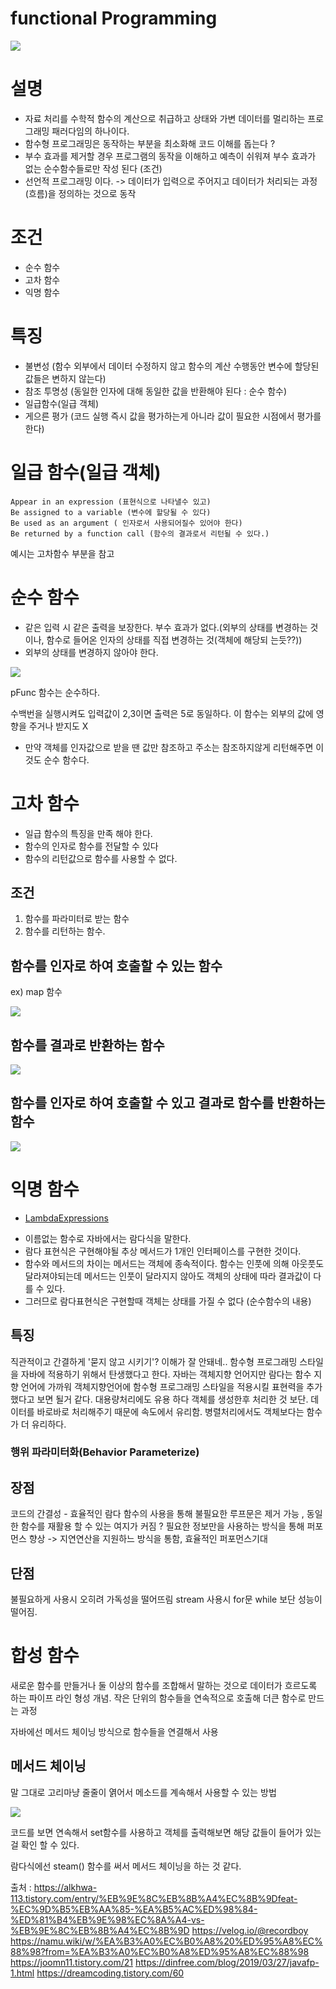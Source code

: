 # functional Programming

 ![](functionalProgramming/FunctinalProgramming1.png)


# 설명

 - 자료 처리를 수학적 함수의 계산으로 취급하고 상태와 가변 데이터를 멀리하는 프로그래밍 패러다임의 하나이다. 
 - 함수형 프로그래밍은 동작하는 부분을 최소화해 코드 이해를 돕는다 ?
 - 부수 효과를 제거할 경우 프로그램의 동작을 이해하고 예측이 쉬워져 부수 효과가 없는 순수함수들로만 작성 된다 (조건)
 - 선언적 프로그래밍 이다. -> 데이터가 입력으로 주어지고 데이터가 처리되는 과정(흐름)을 정의하는 것으로 동작


# 조건
- 순수 함수
- 고차 함수
- 익명 함수


# 특징 

- 불변성 (함수 외부에서 데이터 수정하지 않고 함수의 계산 수행동안 변수에 할당된 값들은 변하지 않는다)
- 참조 투명성 (동일한 인자에 대해 동일한 값을 반환해야 된다 : 순수 함수)
- 일급함수(일급 객체)
- 게으른 평가 (코드 실행 즉시 값을 평가하는게 아니라 값이 필요한 시점에서 평가를 한다)

# 일급 함수(일급 객체)

    Appear in an expression (표현식으로 나타낼수 있고)
    Be assigned to a variable (변수에 할당될 수 있다)
    Be used as an argument ( 인자로서 사용되어질수 있어야 한다)
    Be returned by a function call (함수의 결과로서 리턴될 수 있다.)

 예시는 고차함수 부분을 참고



# 순수 함수

 - 같은 입력 시 같은 출력을 보장한다. 부수 효과가 없다.(외부의 상태를 변경하는 것이나, 함수로 들어온 인자의 상태를 직접 변경하는 것(객체에 해당되 는듯??))
 - 외부의 상태를 변경하지 않아야 한다.

![](functionalProgramming/FunctinalProgramming2.png)


 pFunc 함수는 순수하다. 

 수백번을 실행시켜도 입력값이 2,3이면 출력은 5로 동일하다. 이 함수는 외부의 값에 영향을 주거나 받지도 X

 + 만약 객체를 인자값으로 받을 땐 값만 참조하고 주소는 참조하지않게 리턴해주면 이것도 순수 함수다.


# 고차 함수

- 일급 함수의 특징을 만족 해야 한다.
- 함수의 인자로 함수를 전달할 수 있다
- 함수의 리턴값으로 함수를 사용할 수 없다.

## 조건 

 1. 함수를 파라미터로 받는 함수 
 2. 함수를 리턴하는 함수.


## 함수를 인자로 하여 호출할 수 있는 함수

ex) map 함수

![](functionalProgramming/FunctinalProgramming3.png)
## 함수를 결과로 반환하는 함수

![](functionalProgramming/FunctinalProgramming4.png)

## 함수를 인자로 하여 호출할 수 있고 결과로 함수를 반환하는 함수

![](functionalProgramming/FunctinalProgramming5.png)


# 익명 함수

* [LambdaExpressions](https://github.com/superkkj/TIL/blob/main/java/Lambda/LambdaExpressions.md)


 - 이름없는 함수로 자바에서는 람다식을 말한다.
 - 람다 표현식은 구현해야될 추상 메서드가 1개인 인터페이스를 구현한 것이다.
 - 함수와 메서드의 차이는 메서드는 객체에 종속적이다. 함수는 인풋에 의해 아웃풋도 달라져야되는데 메서드는 인풋이 달라지지 않아도 객체의 상태에 따라 결과값이 다를 수 있다.
 - 그러므로 람다표현식은 구현할때 객체는 상태를 가질 수 없다 (순수함수의 내용)

## 특징

 직관적이고 간결하게 '묻지 않고 시키기'? 이해가 잘 안돼네..
 함수형 프로그래밍 스타일을 자바에 적용하기 위해서 탄생했다고 한다.
 자바는 객체지향 언어지만 람다는 함수 지향 언어에 가까워 객체지향언어에 함수형 프로그래밍 스타일을 적용시킬 표현력을 추가했다고 보면 될거 같다.
 대용량처리에도 유용 하다 객체를 생성한후 처리한 것 보단. 데이터를 바로바로 처리해주기 때문에 속도에서 유리함.
 병렬처리에서도 객체보다는 함수가 더 유리하다.

###  행위 파라미터화(Behavior Parameterize)


## 장점

 코드의 간결성 - 효율적인 람다 함수의 사용을 통해 불필요한 루프문은 제거 가능 , 동일한 함수를 재활용 할 수 있는 여지가 커짐 ?
 필요한 정보만을 사용하는 방식을 통해 퍼포먼스 향상 -> 지연연산을 지원하느 방식을 통함, 효율적인 퍼포먼스기대

## 단점

 불필요하게 사용시 오히려 가독성을 떨어뜨림
 stream 사용시 for문 while 보단 성능이 떨어짐.


# 합성 함수

새로운 함수를 만들거나 둘 이상의 함수를 조합해서 말하는 것으로
데이터가 흐르도록 하는 파이프 라인 형성 개념.
작은 단위의 함수들을 연속적으로 호출해 더큰 함수로 만드는 과정

자바에선 메서드 체이닝 방식으로 함수들을 연결해서 사용

## 메서드 체이닝

 말 그대로 고리마냥 줄줄이 엵어서 메소드를 계속해서 사용할 수 있는 방법

 ![](functionalProgramming/FunctinalProgramming6.png)
 
 코드를 보면 연속해서 set함수를 사용하고 객체를 출력해보면
 해당 값들이 들어가 있는걸 확인 할 수 있다.
  
 람다식에선 steam() 함수를 써서  메서드 체이닝을 하는 것 같다.




출처 : https://alkhwa-113.tistory.com/entry/%EB%9E%8C%EB%8B%A4%EC%8B%9Dfeat-%EC%9D%B5%EB%AA%85-%EA%B5%AC%ED%98%84-%ED%81%B4%EB%9E%98%EC%8A%A4-vs-%EB%9E%8C%EB%8B%A4%EC%8B%9D
      https://velog.io/@recordboy
      https://namu.wiki/w/%EA%B3%A0%EC%B0%A8%20%ED%95%A8%EC%88%98?from=%EA%B3%A0%EC%B0%A8%ED%95%A8%EC%88%98
      https://joomn11.tistory.com/21
      https://dinfree.com/blog/2019/03/27/javafp-1.html
      https://dreamcoding.tistory.com/60